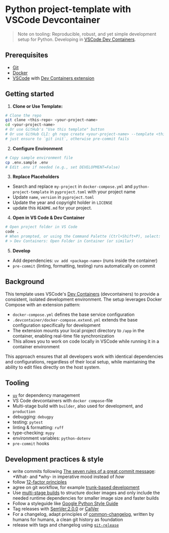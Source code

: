 # Python project-template with VSCode Devcontainer

> Note on tooling:
> Reproducible, robust, and yet simple development setup for Python.
> Developing in [VSCode Dev Containers](https://code.visualstudio.com/docs/containers/quickstart-python).

## Prerequisites

- [Git](https://git-scm.com/downloads)
- [Docker](https://docs.docker.com/get-docker/)
- [VSCode](https://code.visualstudio.com/download) with [Dev Containers extension](https://marketplace.visualstudio.com/items?itemName=ms-vscode-remote.remote-containers)

## Getting started

1. **Clone or Use Template:**

```bash
# Clone the repo
git clone <this-repo> <your-project-name>
cd <your-project-name>
# Or use GitHub's "Use this template" button
# Or use GitHub CLI: gh repo create <your-project-name> --template <this-repo>
# just ensure to `git init`, otherwise pre-commit fails
```

2. **Configure Environment**

```bash
# Copy sample environment file
cp .env.sample .env
# Edit .env if needed (e.g., set DEVELOPMENT=False)
```

3. **Replace Placeholders**
- Search and replace `my-project` in `docker-compose.yml` and `python-project-template` in `pyproject.toml` with your project name
- Update `name`, `version` in `pyproject.toml`
- Update the year and copyright holder in `LICENSE`
- update this `README.md` for your project.

4. **Open in VS Code & Dev Container**

```bash
# Open project folder in VS Code
code .
# When prompted, or using the Command Palette (Ctrl+Shift+P), select:
# > Dev Containers: Open Folder in Container (or similar)
```

5. **Develop**

- Add dependencies: `uv add <package-name>` (runs inside the container)
- `pre-commit` (linting, formatting, testing) runs automatically on commit


## Background

This template uses VSCode's [Dev Containers](https://code.visualstudio.com/docs/devcontainers/containers) (devcontainers) to provide a consistent, isolated development environment. The setup leverages Docker Compose with an extension pattern:

- `docker-compose.yml` defines the base service configuration
- `.devcontainer/docker-compose.extend.yml` extends the base configuration specifically for development
- The extension mounts your local project directory to `/app` in the container, enabling real-time file synchronization
- This allows you to work on code locally in VSCode while running it in a container environment

This approach ensures that all developers work with identical dependencies and configurations, regardless of their local setup, while maintaining the ability to edit files directly on the host system.

## Tooling

- [`uv`](https://github.com/astral-sh/uv) for dependency management
- VS Code devcontainers with `docker compose`-file
- Multi-stage build with `builder`, also used for development, and `production`
- debugging: `debugpy`
- testing: `pytest`
- linting & formatting: `ruff`
- type-checking: `mypy`
- environment variables: `python-dotenv`
- `pre-commit` hooks

## Development practices & style

- write commits following [The seven rules of a great commit message](https://cbea.ms/git-commit/): *What- and *why- in imperative mood instead of *how*
- follow [12-factor principles](https://12factor.net/)
- agree on git workflow, for example [trunk-based development](https://trunkbaseddevelopment.com/)
- Use [multi-stage builds](https://docs.docker.com/develop/develop-images/multistage-build/) to structure docker images and only include the needed runtime dependencies for smaller image size and faster builds
- Follow a styleguide like [Google Python Style Guide](https://google.github.io/styleguide/pyguide.html)
- Tag releases with [SemVer:2.0.0](https://semver.org/spec/v2.0.0.html) or [CalVer](https://calver.org/)
- For a changelog, adapt principles of [common-changelog](https://common-changelog.org/), written by humans for humans, a clean git history as foundation
- release with tags and changelog using [`git-release`](https://github.com/anton-yurchenko/git-release)
